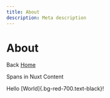 ```yaml
---
title: About
description: Meta description
---
```


# About

Back [Home](/)

Spans in Nuxt Content

Hello [World]{.bg-red-700.text-black}!
